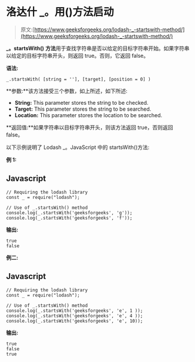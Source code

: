 # 洛达什 _。用()方法启动

> 原文:[https://www.geeksforgeeks.org/lodash-_-startswith-method/](https://www.geeksforgeeks.org/lodash-_-startswith-method/)

**_。startsWith()** **方法**用于查找字符串是否以给定的目标字符串开始。如果字符串以给定的目标字符串开头，则返回 true。否则，它返回 false。

**语法:**

```
_.startsWith( [string = ''], [target], [position = 0] )

```

**参数:**该方法接受三个参数，如上所述，如下所述:

*   **String:** This parameter stores the string to be checked.
*   **Target:** This parameter stores the string to be searched.
*   **Location:** This parameter stores the location to be searched.

**返回值:**如果字符串以目标字符串开头，则该方法返回 true，否则返回 false。

以下示例说明了 Lodash _。JavaScript 中的 startsWith()方法:

**例 1:**

## Javascript

```
// Requiring the lodash library  
const _ = require("lodash");  

// Use of _.startsWith() method 
console.log(_.startsWith('geeksforgeeks', 'g')); 
console.log(_.startsWith('geeksforgeeks', 'f'));
```

**输出:**

```
true
false

```

**例二:**

## Javascript

```
// Requiring the lodash library  
const _ = require("lodash");  

// Use of _.startsWith() method 
console.log(_.startsWith('geeksforgeeks', 'e', 1 )); 
console.log(_.startsWith('geeksforgeeks', 'e', 4 )); 
console.log(_.startsWith('geeksforgeeks', 'e', 10));
```

**输出:**

```
true
false
true

```